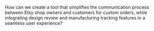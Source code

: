 How can we create a tool that simplifies the communication process between Etsy shop owners and customers for custom orders, while integrating design review and manufacturing tracking features in a seamless user experience?
